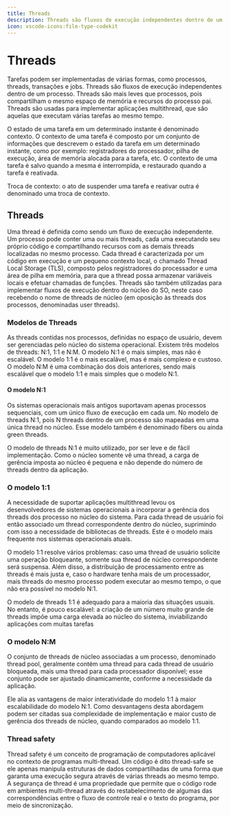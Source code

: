 ```yaml
---
title: Threads
description: Threads são fluxos de execução independentes dentro de um processo.
icon: vscode-icons:file-type-codekit
---
```


# Threads

Tarefas podem ser implementadas de várias formas, como processos, threads, transações e jobs. Threads são fluxos de execução independentes dentro de um processo. Threads são mais leves que processos, pois compartilham o mesmo espaço de memória e recursos do processo pai. Threads são usadas para implementar aplicações multithread, que são aquelas que executam várias tarefas ao mesmo tempo.

O estado de uma tarefa em um determinado instante é denominado contexto. O contexto de uma tarefa é composto por um conjunto de informações que descrevem o estado da tarefa em um determinado instante, como por exemplo: registradores do processador, pilha de execução, área de memória alocada para a tarefa, etc. O contexto de uma tarefa é salvo quando a mesma é interrompida, e restaurado quando a tarefa é reativada.

Troca de contexto: o ato de suspender uma tarefa e reativar outra é denominado uma troca de contexto.

## Threads

Uma thread é definida como sendo um fluxo de execução independente. Um processo pode conter uma ou mais threads, cada uma executando seu próprio código e compartilhando recursos com as demais threads localizadas no mesmo processo. Cada thread é caracterizada por um código em execução e um pequeno contexto local, o chamado Thread Local Storage (TLS), composto pelos registradores do processador e uma área de pilha em memória, para que a thread possa armazenar variáveis locais e efetuar chamadas de funções. Threads são também utilizadas para implementar fluxos de execução dentro do núcleo do SO, neste caso recebendo o nome de threads de núcleo (em oposição às threads dos processos, denominadas user threads).

### Modelos de Threads

As threads contidas nos processos, definidas no espaço de usuário, devem ser gerenciadas pelo núcleo do sistema operacional. Existem três modelos de threads: N:1, 1:1 e N:M. O modelo N:1 é o mais simples, mas não é escalável. O modelo 1:1 é o mais escalável, mas é mais complexo e custoso. O modelo N:M é uma combinação dos dois anteriores, sendo mais escalável que o modelo 1:1 e mais simples que o modelo N:1.

#### O modelo N:1

Os sistemas operacionais mais antigos suportavam apenas processos sequenciais, com um único fluxo de execução em cada um. No modelo de threads N:1, pois N threads dentro de um processo são mapeadas em uma única thread no núcleo. Esse modelo também é denominado fibers ou ainda green threads.

O modelo de threads N:1 é muito utilizado, por ser leve e de fácil implementação. Como o núcleo somente vê uma thread, a carga de gerência imposta ao núcleo é pequena e não depende do número de threads dentro da aplicação.

### O modelo 1:1

A necessidade de suportar aplicações multithread levou os desenvolvedores de sistemas operacionais a incorporar a gerência dos threads dos processo no núcleo do sistema. Para cada thread de usuário foi então associado um thread correspondente dentro do núcleo, suprimindo com isso a necessidade de bibliotecas de threads. Este é o modelo mais frequente nos sistemas operacionais atuais.

O modelo 1:1 resolve vários problemas: caso uma thread de usuário solicite uma operação bloqueante, somente sua thread de núcleo correspondente será suspensa. Além disso, a distribuição de processamento entre as threads é mais justa e, caso o hardware tenha mais de um processador, mais threads do mesmo processo podem executar ao mesmo tempo, o que não era possível no modelo N:1.

O modelo de threads 1:1 é adequado para a maioria das situações usuais. No entanto, é pouco escalável: a criação de um número muito grande de threads impõe uma carga elevada ao núcleo do sistema, inviabilizando aplicações com muitas tarefas

### O modelo N:M

O conjunto de threads de núcleo associadas a um processo, denominado thread pool, geralmente contém uma thread para cada thread de usuário bloqueada, mais uma thread para cada processador disponível; esse conjunto pode ser ajustado dinamicamente, conforme a necessidade da aplicação.

Ele alia as vantagens de maior interatividade do modelo 1:1 à maior escalabilidade do modelo N:1. Como desvantagens desta abordagem podem ser citadas sua complexidade de implementação e maior custo de gerência dos threads de núcleo, quando comparados ao modelo 1:1.

### Thread safety

Thread safety é um conceito de programação de computadores aplicável no contexto de programas multi-thread. Um código é dito thread-safe se ele apenas manipula estruturas de dados compartilhadas de uma forma que garanta uma execução segura através de várias threads ao mesmo tempo. A segurança de thread é uma propriedade que permite que o código rode em ambientes multi-thread através do restabelecimento de algumas das correspondências entre o fluxo de controle real e o texto do programa, por meio de sincronização.